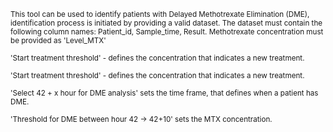 <small>This tool can be used to identify patients with Delayed Methotrexate Elimination (DME), identification process is initiated by providing a valid dataset.
The dataset must contain the following column names: Patient_id, Sample_time, Result.
Methotrexate concentration must be provided as 'Level_MTX'</small>

<small> 'Start treatment threshold' - defines the concentration that indicates a new treatment.</small>

<small> 'Start treatment threshold' - defines the concentration that indicates a new treatment.</small>


<small> 'Select 42 + x hour for DME analysis' sets the time frame, that defines when a patient has DME.</small>


<small> 'Threshold for DME between hour 42 -> 42+10' sets the MTX concentration.</small>






